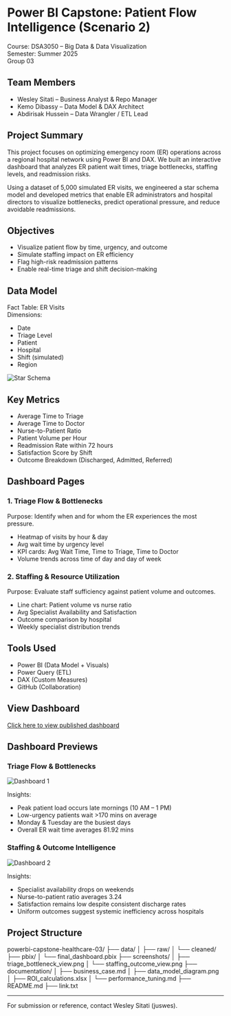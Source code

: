 # Power BI Capstone: Patient Flow Intelligence (Scenario 2)

Course: DSA3050 – Big Data & Data Visualization  
Semester: Summer 2025  
Group 03

## Team Members
- Wesley Sitati – Business Analyst & Repo Manager  
- Kemo Dibassy – Data Model & DAX Architect  
- Abdirisak Hussein – Data Wrangler / ETL Lead

## Project Summary

This project focuses on optimizing emergency room (ER) operations across a regional hospital network using Power BI and DAX. We built an interactive dashboard that analyzes ER patient wait times, triage bottlenecks, staffing levels, and readmission risks.

Using a dataset of 5,000 simulated ER visits, we engineered a star schema model and developed metrics that enable ER administrators and hospital directors to visualize bottlenecks, predict operational pressure, and reduce avoidable readmissions.

## Objectives
- Visualize patient flow by time, urgency, and outcome
- Simulate staffing impact on ER efficiency
- Flag high-risk readmission patterns
- Enable real-time triage and shift decision-making

## Data Model

Fact Table: ER Visits  
Dimensions:
- Date  
- Triage Level  
- Patient  
- Hospital  
- Shift (simulated)  
- Region

![Star Schema](documentation/data_model_diagram.png)

## Key Metrics
- Average Time to Triage  
- Average Time to Doctor  
- Nurse-to-Patient Ratio  
- Patient Volume per Hour  
- Readmission Rate within 72 hours  
- Satisfaction Score by Shift  
- Outcome Breakdown (Discharged, Admitted, Referred)

## Dashboard Pages

### 1. Triage Flow & Bottlenecks
Purpose: Identify when and for whom the ER experiences the most pressure.
- Heatmap of visits by hour & day
- Avg wait time by urgency level
- KPI cards: Avg Wait Time, Time to Triage, Time to Doctor
- Volume trends across time of day and day of week

### 2. Staffing & Resource Utilization
Purpose: Evaluate staff sufficiency against patient volume and outcomes.
- Line chart: Patient volume vs nurse ratio
- Avg Specialist Availability and Satisfaction
- Outcome comparison by hospital
- Weekly specialist distribution trends


## Tools Used
- Power BI (Data Model + Visuals)  
- Power Query (ETL)  
- DAX (Custom Measures)  
- GitHub (Collaboration)

## View Dashboard
[Click here to view published dashboard](link.txt)

## Dashboard Previews

### Triage Flow & Bottlenecks
![Dashboard 1](screenshots/triage_bottleneck_view.png)

Insights:  
- Peak patient load occurs late mornings (10 AM – 1 PM)  
- Low-urgency patients wait >170 mins on average  
- Monday & Tuesday are the busiest days  
- Overall ER wait time averages 81.92 mins

### Staffing & Outcome Intelligence
![Dashboard 2](screenshots/staffing_outcome_view.png)

Insights:  
- Specialist availability drops on weekends  
- Nurse-to-patient ratio averages 3.24  
- Satisfaction remains low despite consistent discharge rates  
- Uniform outcomes suggest systemic inefficiency across hospitals

## Project Structure

powerbi-capstone-healthcare-03/
├── data/
│   ├── raw/
│   └── cleaned/
├── pbix/
│   └── final_dashboard.pbix
├── screenshots/
│   ├── triage_bottleneck_view.png
│   └── staffing_outcome_view.png
├── documentation/
│   ├── business_case.md
│   ├── data_model_diagram.png
│   ├── ROI_calculations.xlsx
│   └── performance_tuning.md
├── README.md
├── link.txt

---

For submission or reference, contact Wesley Sitati (juswes).
